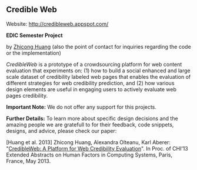 Credible Web
-------------
Website: http://credibleweb.appspot.com/

**EDIC Semester Project**

by [Zhicong Huang](mailto:zhicong.huang@epfl.ch) (also the point of contact for inquiries regarding the code or the implementation)

*CredibleWeb* is a prototype of a crowdsourcing platform for web content evaluation that experiments on: (1) how to build a social enhanced and large scale dataset of credibility labeled web pages that enables the evaluation of different strategies for web credibility prediction, and (2) how various design elements are useful in engaging users to actively evaluate web pages credibility.

**Important Note:** We do not offer any support for this projects. 


**Further Details:** To learn more about specific design decisions and the amazing people we are gratefull to for their feedback, code snippets, designs, and advice, please check our paper:


[Huang et al. 2013] Zhicong Huang, Alexandra Olteanu, Karl Aberer: "[CredibleWeb: A Platform for Web Credibility Evaluation](http://infoscience.epfl.ch/record/184021/files/EA-CHI2013.pdf)". In Proc. of CHI’13 Extended Abstracts on Human Factors in Computing Systems, Paris, France, May 2013.
